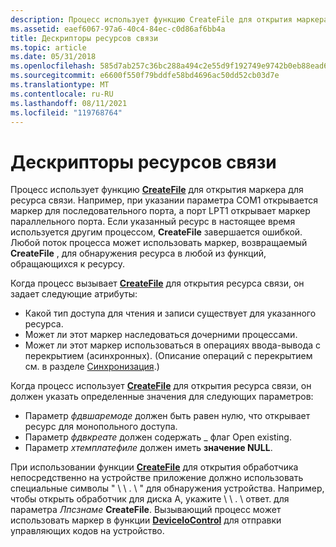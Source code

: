 ```yaml
---
description: Процесс использует функцию CreateFile для открытия маркера для ресурса связи.
ms.assetid: eaef6067-97a6-40c4-84ec-c0d86af6bb4a
title: Дескрипторы ресурсов связи
ms.topic: article
ms.date: 05/31/2018
ms.openlocfilehash: 585d7ab257c36bc288a494c2e55d9f192749e9742b0eb88ead6d0b0ffad919cd
ms.sourcegitcommit: e6600f550f79bddfe58bd4696ac50dd52cb03d7e
ms.translationtype: MT
ms.contentlocale: ru-RU
ms.lasthandoff: 08/11/2021
ms.locfileid: "119768764"
---
```

# <a name="communications-resource-handles"></a>Дескрипторы ресурсов связи

Процесс использует функцию [**CreateFile**](/windows/desktop/api/fileapi/nf-fileapi-createfilea) для открытия маркера для ресурса связи. Например, при указании параметра COM1 открывается маркер для последовательного порта, а порт LPT1 открывает маркер параллельного порта. Если указанный ресурс в настоящее время используется другим процессом, **CreateFile** завершается ошибкой. Любой поток процесса может использовать маркер, возвращаемый **CreateFile** , для обнаружения ресурса в любой из функций, обращающихся к ресурсу.

Когда процесс вызывает [**CreateFile**](/windows/desktop/api/fileapi/nf-fileapi-createfilea) для открытия ресурса связи, он задает следующие атрибуты:

-   Какой тип доступа для чтения и записи существует для указанного ресурса.
-   Может ли этот маркер наследоваться дочерними процессами.
-   Может ли этот маркер использоваться в операциях ввода-вывода с перекрытием (асинхронных). (Описание операций с перекрытием см. в разделе [Синхронизация](/windows/desktop/Sync/synchronization).)

Когда процесс использует [**CreateFile**](/windows/desktop/api/fileapi/nf-fileapi-createfilea) для открытия ресурса связи, он должен указать определенные значения для следующих параметров:

-   Параметр *фдвшаремоде* должен быть равен нулю, что открывает ресурс для монопольного доступа.
-   Параметр *фдвкреате* должен содержать \_ флаг Open existing.
-   Параметр *хтемплатефиле* должен иметь **значение NULL**.

При использовании функции [**CreateFile**](/windows/desktop/api/fileapi/nf-fileapi-createfilea) для открытия обработчика непосредственно на устройстве приложение должно использовать специальные символы " \\ \\ . \\ " для обнаружения устройства. Например, чтобы открыть обработчик для диска A, укажите \\ \\ . \\ ответ. для параметра *Лпсзнаме* **CreateFile**. Вызывающий процесс может использовать маркер в функции [**DeviceIoControl**](/windows/win32/api/ioapiset/nf-ioapiset-deviceiocontrol) для отправки управляющих кодов на устройство.

 

 
